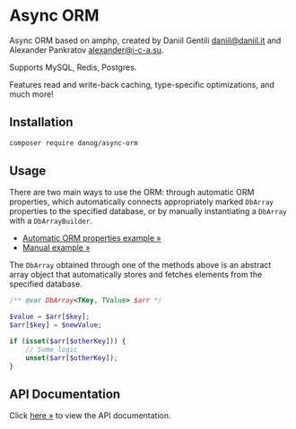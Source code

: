 # Async ORM

Async ORM based on amphp, created by Daniil Gentili <daniil@daniil.it> and Alexander Pankratov <alexander@i-c-a.su>.  

Supports MySQL, Redis, Postgres.  

Features read and write-back caching, type-specific optimizations, and much more!

## Installation

```bash
composer require danog/async-orm
```

## Usage

There are two main ways to use the ORM: through automatic ORM properties, which automatically connects appropriately marked `DbArray` properties to the specified database, or by manually instantiating a `DbArray` with a `DbArrayBuilder`.

* [Automatic ORM properties example &raquo;](https://github.com/danog/AsyncOrm/blob/master/examples/1-automatic.php)
* [Manual example &raquo;](https://github.com/danog/AsyncOrm/blob/master/examples/2-manual.php)

The `DbArray` obtained through one of the methods above is an abstract array object that automatically stores and fetches elements from the specified database.  

```php
/** @var DbArray<TKey, TValue> $arr */

$value = $arr[$key];
$arr[$key] = $newValue;

if (isset($arr[$otherKey])) {
    // Some logic
    unset($arr[$otherKey]);
}
```

## API Documentation

Click [here &raquo;](https://daniil.it/AsyncOrm/docs) to view the API documentation.
